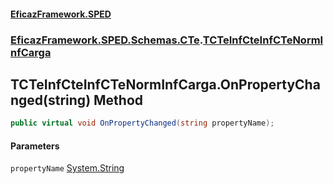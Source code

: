 #### [EficazFramework.SPED](EficazFrameworkSPED.md 'EficazFramework SPED')
### [EficazFramework.SPED.Schemas.CTe](EficazFramework.SPED.Schemas.CTe.md 'EficazFramework.SPED.Schemas.CTe').[TCTeInfCteInfCTeNormInfCarga](EficazFramework.SPED.Schemas.CTe/TCTeInfCteInfCTeNormInfCarga.md 'EficazFramework.SPED.Schemas.CTe.TCTeInfCteInfCTeNormInfCarga')

## TCTeInfCteInfCTeNormInfCarga.OnPropertyChanged(string) Method

```csharp
public virtual void OnPropertyChanged(string propertyName);
```
#### Parameters

<a name='EficazFramework.SPED.Schemas.CTe.TCTeInfCteInfCTeNormInfCarga.OnPropertyChanged(string).propertyName'></a>

`propertyName` [System.String](https://docs.microsoft.com/en-us/dotnet/api/System.String 'System.String')